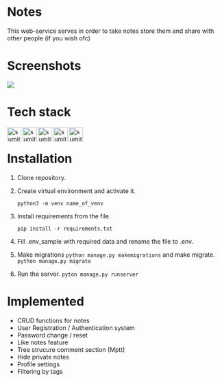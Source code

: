 # Notes
This web-service serves in order to take notes store them and share with other people (if you wish ofc)

# Screenshots 

   <img src="https://s9.gifyu.com/images/notes-gf.gif" align="center"/>

# Tech stack

<img align="left" alt="sumit" width="33px" src="https://img.icons8.com/color/64/000000/python.png">
<img align="left" alt="sumit" width="33px" src="https://img.icons8.com/color/48/000000/django.png">
<img align="left" alt="sumit" width="33px" src="https://img.icons8.com/color/64/000000/html-5.png">
<img align="left" alt="sumit" width="33px" src="https://img.icons8.com/color/48/000000/css3.png">
<img align="left" alt="sumit" width="33px" src="https://img.icons8.com/color/48/000000/bootstrap.png">

<br>

# Installation

1. Clone repository.
 
2. Create virtual environment and activate it.
    
    `python3 -m venv name_of_venv` 

3. Install requirements from the file. 

    `pip install -r requirements.txt`

4. Fill .env_sample with required data and rename the file to .env.

5. Make migrations `python manage.py makemigrations`  and make migrate. `python manage.py migrate`

6. Run the server. `pyton manage.py runserver` 


# Implemented
* CRUD functions for notes
* User Registration / Authentication system
* Password change / reset
* Like notes feature
* Tree strucure comment section (Mptt)
* Hide private notes
* Profile settings
* Filtering by tags
